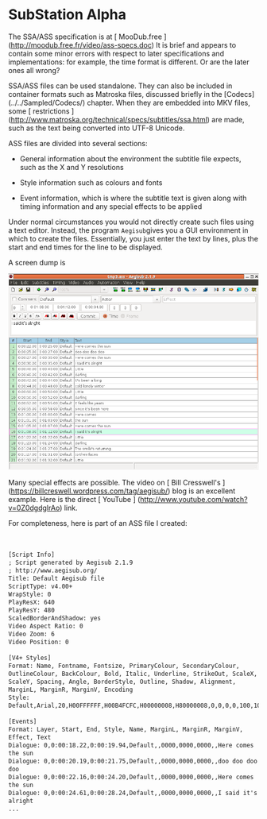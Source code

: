 #  SubStation Alpha 

The SSA/ASS specification is at
 [
	MooDub.free
      ] (http://moodub.free.fr/video/ass-specs.doc)
It is brief and appears to contain some minor errors with respect
      to later specifications and implementations: for example, the time format
      is different. Or are the later ones all wrong?

SSA/ASS files can be used standalone. They can also be included
      in container formats such as Matroska files, discussed briefly
      in the
 [Codecs] (../../Sampled/Codecs/)
chapter. When they are embedded into  MKV files,
      some
 [
	restrictions 
      ] (http://www.matroska.org/technical/specs/subtitles/ssa.html)
are made, such as the text being converted
      into UTF-8 Unicode.

ASS files are divided into several sections:

+  General information about the environment the subtitle
	  file expects, such as the X and Y resolutions


+  Style information such as colours and fonts


+  Event information, which is where the subtitle text is
	  given along with timing information and 
	  any special effects to be applied




Under normal circumstances you would not directly create
      such files using a text editor. Instead, the program
 `Aegisub`gives you a GUI environment in which
      to create the files. Essentially, you just enter the text
      by lines, plus the start and end times for the line to 
      be displayed.

A screen dump is

![alt text](aegisub.png)

Many special effects are possible. 
      The video on
 [
	Bill Cresswell's
      ] (https://billcreswell.wordpress.com/tag/aegisub/)
blog is an excellent example.
      Here is the direct
 [
	YouTube
      ] (http://www.youtube.com/watch?v=0Z0dgdglrAo)
link.

For completeness, here is part of an ASS file I created:
```

	
[Script Info]
; Script generated by Aegisub 2.1.9
; http://www.aegisub.org/
Title: Default Aegisub file
ScriptType: v4.00+
WrapStyle: 0
PlayResX: 640
PlayResY: 480
ScaledBorderAndShadow: yes
Video Aspect Ratio: 0
Video Zoom: 6
Video Position: 0

[V4+ Styles]
Format: Name, Fontname, Fontsize, PrimaryColour, SecondaryColour, OutlineColour, BackColour, Bold, Italic, Underline, StrikeOut, ScaleX, ScaleY, Spacing, Angle, BorderStyle, Outline, Shadow, Alignment, MarginL, MarginR, MarginV, Encoding
Style: Default,Arial,20,H00FFFFFF,H00B4FCFC,H00000008,H80000008,0,0,0,0,100,100,0,0,1,2,2,2,10,10,10,1

[Events]
Format: Layer, Start, End, Style, Name, MarginL, MarginR, MarginV, Effect, Text
Dialogue: 0,0:00:18.22,0:00:19.94,Default,,0000,0000,0000,,Here comes the sun
Dialogue: 0,0:00:20.19,0:00:21.75,Default,,0000,0000,0000,,doo doo doo doo
Dialogue: 0,0:00:22.16,0:00:24.20,Default,,0000,0000,0000,,Here comes the sun
Dialogue: 0,0:00:24.61,0:00:28.24,Default,,0000,0000,0000,,I said it's alright
...
	
      
```


